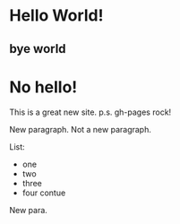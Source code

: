 # Hello World!

## bye world

# No hello!

This is a great new site.
p.s. gh-pages rock!

New paragraph.
Not a new paragraph.

List:
- one
- two
- three
- four 
  contue

New para.
